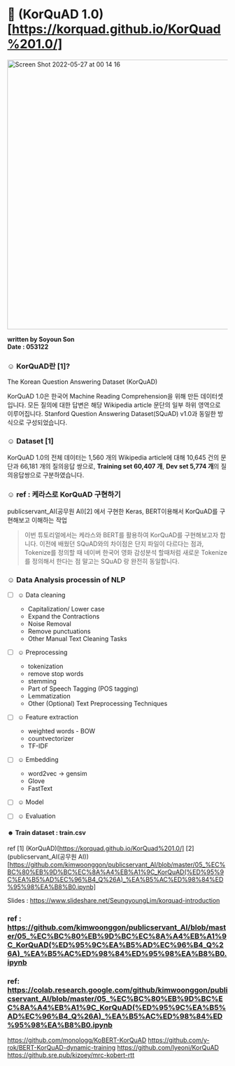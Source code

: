 # 🐝 (KorQuAD 1.0)[https://korquad.github.io/KorQuad%201.0/]

<img width="616" alt="Screen Shot 2022-05-27 at 00 14 16" src="https://user-images.githubusercontent.com/40614421/170518203-eeafc607-8093-492c-98dc-537f5c189b63.png">

**written by Soyoun Son**         
**Date : 053122**

### ☺︎ KorQuAD란 [1]?
The Korean Question Answering Dataset (KorQuAD)

KorQuAD 1.0은 한국어 Machine Reading Comprehension을 위해 만든 데이터셋입니다. 모든 질의에 대한 답변은 해당 Wikipedia article 문단의 일부 하위 영역으로 이루어집니다. Stanford Question Answering Dataset(SQuAD) v1.0과 동일한 방식으로 구성되었습니다.


### ☺︎ Dataset [1]
KorQuAD 1.0의 전체 데이터는 1,560 개의 Wikipedia article에 대해 10,645 건의 문단과 66,181 개의 질의응답 쌍으로, **Training set 60,407 개**, **Dev set 5,774 개**의 질의응답쌍으로 구분하였습니다.

### ☺︎ ref : 케라스로 KorQuAD 구현하기
publicservant_AI(공무원 AI)[2] 에서 구현한 Keras, BERT이용해서 KorQuAD를 구현해보고 이해하는 작업 

> 이번 튜토리얼에서는 케라스와 BERT를 활용하여 KorQuAD를 구현해보고자 합니다. 이전에 배웠던 SQuAD와의 차이점은 단지 파일이 다르다는 점과, Tokenize를 정의할 때 네이버 한국어 영화 감성분석 할때처럼 새로운 Tokenize를 정의해서 한다는 점 말고는 SQuAD 랑 완전히 동일합니다.

### ☺︎ Data Analysis processin of NLP 
- [ ] ☺︎ Data cleaning 
  - Capitalization/ Lower case
  - Expand the Contractions
  - Noise Removal
  - Remove punctuations
  - Other Manual Text Cleaning Tasks
   
- [ ] ☺︎ Preprocessing              
  - tokenization         
  - remove stop words         
  - stemming           
  - Part of Speech Tagging (POS tagging)
  - Lemmatization             
  - Other (Optional) Text Preprocessing Techniques 
          
- [ ] ☺︎ Feature extraction            
  - weighted words - BOW          
  - countvectorizer          
  - TF-IDF          

- [ ] ☺︎ Embedding          
  - word2vec -> gensim          
  - Glove          
  - FastText          

- [ ] ☺︎ Model
          
- [ ] ☺︎ Evaluation 



#### ☻ Train dataset : train.csv 


ref
[1] (KorQuAD)[https://korquad.github.io/KorQuad%201.0/]
[2] (publicservant_AI(공무원 AI))[https://github.com/kimwoonggon/publicservant_AI/blob/master/05_%EC%BC%80%EB%9D%BC%EC%8A%A4%EB%A1%9C_KorQuAD(%ED%95%9C%EA%B5%AD%EC%96%B4_Q%26A)_%EA%B5%AC%ED%98%84%ED%95%98%EA%B8%B0.ipynb]


Slides : https://www.slideshare.net/SeungyoungLim/korquad-introduction
### ref : https://github.com/kimwoonggon/publicservant_AI/blob/master/05_%EC%BC%80%EB%9D%BC%EC%8A%A4%EB%A1%9C_KorQuAD(%ED%95%9C%EA%B5%AD%EC%96%B4_Q%26A)_%EA%B5%AC%ED%98%84%ED%95%98%EA%B8%B0.ipynb

### ref: https://colab.research.google.com/github/kimwoonggon/publicservant_AI/blob/master/05_%EC%BC%80%EB%9D%BC%EC%8A%A4%EB%A1%9C_KorQuAD(%ED%95%9C%EA%B5%AD%EC%96%B4_Q%26A)_%EA%B5%AC%ED%98%84%ED%95%98%EA%B8%B0.ipynb


https://github.com/monologg/KoBERT-KorQuAD
https://github.com/y-rok/BERT-KorQuAD-dynamic-training
https://github.com/lyeoni/KorQuAD
https://github.sre.pub/kizoey/mrc-kobert-rtt
